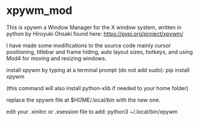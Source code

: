 # xpywm_mod

This is xpywm a Window Manager for the X window system, written in python by Hiroyuki Ohsaki
found here: https://pypi.org/project/xpywm/

I have made some modifications to the source code mainly cursor positioning, titlebar and frame hiding, auto layout sizes, hotkeys, and
using Mod4 for moving and resizing windows. 

install xpywm by typing at a terminal prompt (do not add sudo):  pip install xpywm

(this command will also install python-xlib if needed to your home folder)

replace the xpywm file at $HOME/.local/bin with the new one.

edit your .xinitrc or .xsession file to add:  python3 ~/.local/bin/xpywm
